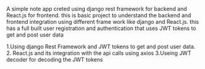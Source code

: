 A simple note app creted using django rest framework for backend and React.js for frontend. this is basic project to understand the backend and frontend integration using different  frame work like django and React.js. this has a full built user registration and authentication that uses JWT tokens to get and post user data

1.Using django Rest Framework and JWT tokens to get and post user data.
2. React.js and its integration with the api calls using axios 
3.Useing JWT decoder for decoding the JWT tokens
